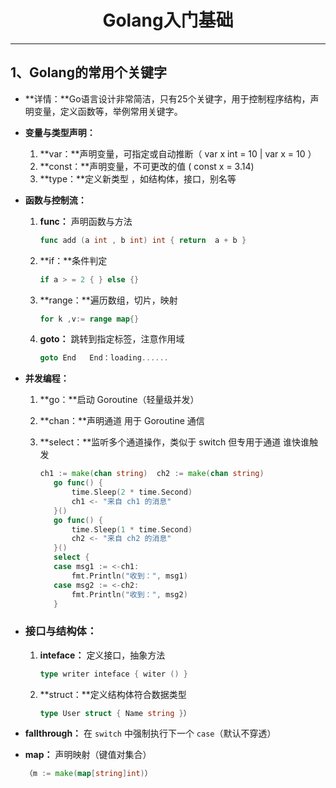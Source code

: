 

<h1 style="text-align: center;font-weight: bold; font-size: 2em;">Golang入门基础</h1>

------























## 1、Golang的常用个关键字	

- **详情：**Go语言设计非常简洁，只有25个关键字，用于控制程序结构，声明变量，定义函数等，举例常用关键字。

- **变量与类型声明：**

  1. **var：**声明变量，可指定或自动推断（ var x int = 10  |  var x = 10 ）
  2. **const：**声明变量，不可更改的值  ( const x = 3.14) 
  3. **type：**定义新类型 ，如结构体，接口，别名等

- **函数与控制流：**

  1. **func：** 声明函数与方法

     ```go
     func add (a int , b int) int { return  a + b }
     ```

  2. **if：**条件判定

     ```go
     if a > = 2 { } else {}
     ```

  3. **range：**遍历数组，切片，映射

     ```go
     for k ,v:= range map{}
     ```

  4. **goto：** 跳转到指定标签，注意作用域

     ```go
     goto End   End：loading......
     ```

- **并发编程：**

  1. **go：**启动 Goroutine（轻量级并发）

  2. **chan：**声明通道 用于 Goroutine 通信

  3. **select：**监听多个通道操作，类似于 switch 但专用于通道 谁快谁触发

     ```go
     ch1 := make(chan string)  ch2 := make(chan string)
     	go func() {
     		time.Sleep(2 * time.Second)
     		ch1 <- "来自 ch1 的消息"
     	}()
     	go func() {
     		time.Sleep(1 * time.Second)
     		ch2 <- "来自 ch2 的消息"
     	}()
     	select {
     	case msg1 := <-ch1:
     		fmt.Println("收到：", msg1)
     	case msg2 := <-ch2:
     		fmt.Println("收到：", msg2)
     	}
     ```

- ###  **接口与结构体：**

  1. **inteface：**	定义接口，抽象方法

     ```go
     type writer inteface { witer () }
     ```

  2. **struct：**定义结构体符合数据类型

     ```go
     type User struct { Name string }）
     ```

- **fallthrough：** 在 `switch` 中强制执行下一个 `case`（默认不穿透）

- **map：** 声明映射（键值对集合）

  ```go
  （m := make(map[string]int)）
  ```

